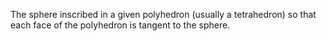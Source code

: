 The sphere inscribed in a given polyhedron (usually a tetrahedron) so
that each face of the polyhedron is tangent to the sphere.
